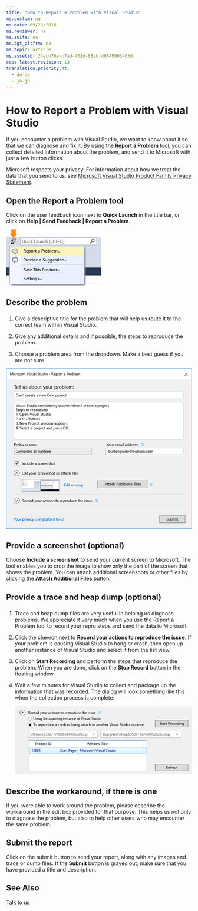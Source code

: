 ```yaml
---
title: "How to Report a Problem with Visual Studio"
ms.custom: na
ms.date: 09/22/2016
ms.reviewer: na
ms.suite: na
ms.tgt_pltfrm: na
ms.topic: article
ms.assetid: 24ecb76e-b7ad-432d-88ab-d9849963465d
caps.latest.revision: 13
translation.priority.ht: 
  - de-de
  - ja-jp
---
```

# How to Report a Problem with Visual Studio
If you encounter a problem with Visual Studio, we want to know about it so that we can diagnose and fix it.  By using the **Report a Problem** tool, you can collect detailed  information about the problem, and send it to Microsoft with just a few button clicks.  
  
 Microsoft respects your privacy. For information about how we treat the data that you send to us, see [Microsoft Visual Studio Product Family Privacy Statement](https://www.visualstudio.com/en-us/dn948229).  
  
## Open the Report a Problem tool  
 Click on the user feedback icon next to **Quick Launch** in the title bar, or click on           **Help &#124; Send Feedback &#124; Report a Problem**.  
  
 ![Report a Problem Menu Item](../vs140/media/report-a-problem-menu-item.png "Report a Problem Menu Item")  
  
## Describe the problem  
  
###  <a name="describe_the_problem"></a>  
  
1.  Give a descriptive title for the problem that will help us route it to the correct team within Visual Studio.  
  
2.  Give any additional details and if possible, the steps to reproduce the problem.  
  
3.  Choose a problem area from the dropdown. Make a best guess if you are not sure.  
  
 ![Report A Problem Dialog](../vs140/media/report-a-problem-dialog.png "Report A Problem Dialog")  
  
## Provide a screenshot (optional)  
 Choose **Include a screenshot** to send your current screen to Microsoft. The tool enables you to crop the image to show only            the part of the screen that shows the problem. You can attach additional screenshots or other files by clicking the **Attach Additional Files** button.  
  
## Provide a trace and heap dump (optional)  
  
###  <a name="provide_a_trace_and_heap_dump"></a>  
  
1.  Trace and heap dump files are very useful in helping us diagnose problems.   We appreciate it very much when you use the Report a Problem tool to record your repro steps and send the data to Microsoft.  
  
2.  Click the chevron next to **Record your actions to reproduce the issue**. If your problem is causing Visual Studio to hang or crash, then open up another instance of Visual Studio and select it from the list view.  
  
3.  Click on **Start Recording** and perform the steps that reproduce the problem. When you are done, click on the **Stop Record** button in the floating window.  
  
4.  Wait a few minutes for Visual Studio to collect and package up the information that was recorded. The dialog will look something like this when the collection process is complete:  
  
     ![Record a Trace File](../vs140/media/record-a-trace-file.png "Record a Trace File")  
  
## Describe the workaround, if there is one  
 If you were able to work around the problem, please describe the workaround in the edit box provided for that purpose. This helps us not only to diagnose the problem, but also to help other users who may encounter the same problem.  
  
## Submit the report  
 Click on the submit button to send your report, along with any images and trace or dump files. If the **Submit** button is grayed out, make sure that you have provided a title and description.  
  
## See Also  
 [Talk to us](../vs140/talk-to-us.md)